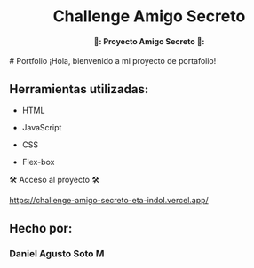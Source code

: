 <h1 align="center"> Challenge Amigo Secreto </h1>

<h4 align="center">
  🚧: Proyecto Amigo Secreto 🚧:
</h4>
# Portfolio ¡Hola, bienvenido a mi proyecto de portafolio!


## Herramientas utilizadas:

* HTML

* JavaScript

* CSS

* Flex-box



🛠️ Acceso al proyecto 🛠️ 

https://challenge-amigo-secreto-eta-indol.vercel.app/

## Hecho por:

### Daniel Agusto Soto M

